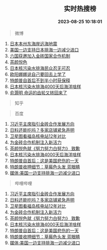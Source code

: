 <div align="center"><h2>实时热搜榜</h2><h4>2023-08-25 10:18:01</h4></div>

> 微博  

1. [日本本州东海岸远海地震](https://s.weibo.com/weibo?q=%23%E6%97%A5%E6%9C%AC%E6%9C%AC%E5%B7%9E%E4%B8%9C%E6%B5%B7%E5%B2%B8%E8%BF%9C%E6%B5%B7%E5%9C%B0%E9%9C%87%23&t=31&band_rank=1&Refer=top)<br />
2. [美国一边支持日本排海一边减少进口](https://s.weibo.com/weibo?q=%23%E7%BE%8E%E5%9B%BD%E4%B8%80%E8%BE%B9%E6%94%AF%E6%8C%81%E6%97%A5%E6%9C%AC%E6%8E%92%E6%B5%B7%E4%B8%80%E8%BE%B9%E5%87%8F%E5%B0%91%E8%BF%9B%E5%8F%A3%23&t=31&band_rank=2&Refer=top)<br />
3. [六国获邀加入金砖国家合作机制](https://s.weibo.com/weibo?q=%23%E5%85%AD%E5%9B%BD%E8%8E%B7%E9%82%80%E5%8A%A0%E5%85%A5%E9%87%91%E7%A0%96%E5%9B%BD%E5%AE%B6%E5%90%88%E4%BD%9C%E6%9C%BA%E5%88%B6%23&t=31&band_rank=3&Refer=top)<br />
4. [茶颜悦色](https://s.weibo.com/weibo?q=%E8%8C%B6%E9%A2%9C%E6%82%A6%E8%89%B2&t=31&band_rank=4&Refer=top)<br />
5. [日本核污染水排海民众忍无可忍](https://s.weibo.com/weibo?q=%23%E6%97%A5%E6%9C%AC%E6%A0%B8%E6%B1%A1%E6%9F%93%E6%B0%B4%E6%8E%92%E6%B5%B7%E6%B0%91%E4%BC%97%E5%BF%8D%E6%97%A0%E5%8F%AF%E5%BF%8D%23&t=31&band_rank=5&Refer=top)<br />
6. [欧阳娜娜说自己要回去上学了](https://s.weibo.com/weibo?q=%23%E6%AC%A7%E9%98%B3%E5%A8%9C%E5%A8%9C%E8%AF%B4%E8%87%AA%E5%B7%B1%E8%A6%81%E5%9B%9E%E5%8E%BB%E4%B8%8A%E5%AD%A6%E4%BA%86%23&t=31&band_rank=6&Refer=top)<br />
7. [特朗普自首后不到半小时获保释](https://s.weibo.com/weibo?q=%23%E7%89%B9%E6%9C%97%E6%99%AE%E8%87%AA%E9%A6%96%E5%90%8E%E4%B8%8D%E5%88%B0%E5%8D%8A%E5%B0%8F%E6%97%B6%E8%8E%B7%E4%BF%9D%E9%87%8A%23&t=31&band_rank=7&Refer=top)<br />
8. [日本核污染水排海4000天后海洋啥样](https://s.weibo.com/weibo?q=%23%E6%97%A5%E6%9C%AC%E6%A0%B8%E6%B1%A1%E6%9F%93%E6%B0%B4%E6%8E%92%E6%B5%B74000%E5%A4%A9%E5%90%8E%E6%B5%B7%E6%B4%8B%E5%95%A5%E6%A0%B7%23&t=31&band_rank=8&Refer=top)<br />
9. [俞灏明 命运的齿轮又转回来了](https://s.weibo.com/weibo?q=%E4%BF%9E%E7%81%8F%E6%98%8E%20%E5%91%BD%E8%BF%90%E7%9A%84%E9%BD%BF%E8%BD%AE%E5%8F%88%E8%BD%AC%E5%9B%9E%E6%9D%A5%E4%BA%86&t=31&band_rank=9&Refer=top)<br />

> 知乎  


> 百度  

1. [习近平主席指引金砖合作发展方向](https://www.baidu.com/s?wd=%E4%B9%A0%E8%BF%91%E5%B9%B3%E4%B8%BB%E5%B8%AD%E6%8C%87%E5%BC%95%E9%87%91%E7%A0%96%E5%90%88%E4%BD%9C%E5%8F%91%E5%B1%95%E6%96%B9%E5%90%91&sa=fyb_news&rsv_dl=fyb_news)<br />
2. [日料还能吃吗？多家店铺紧急声明](https://www.baidu.com/s?wd=%E6%97%A5%E6%96%99%E8%BF%98%E8%83%BD%E5%90%83%E5%90%97%EF%BC%9F%E5%A4%9A%E5%AE%B6%E5%BA%97%E9%93%BA%E7%B4%A7%E6%80%A5%E5%A3%B0%E6%98%8E&sa=fyb_news&rsv_dl=fyb_news)<br />
3. [卫星图看福岛核电站12年对比](https://www.baidu.com/s?wd=%E5%8D%AB%E6%98%9F%E5%9B%BE%E7%9C%8B%E7%A6%8F%E5%B2%9B%E6%A0%B8%E7%94%B5%E7%AB%9912%E5%B9%B4%E5%AF%B9%E6%AF%94&sa=fyb_news&rsv_dl=fyb_news)<br />
4. [为金砖合作机制注入新活力](https://www.baidu.com/s?wd=%E4%B8%BA%E9%87%91%E7%A0%96%E5%90%88%E4%BD%9C%E6%9C%BA%E5%88%B6%E6%B3%A8%E5%85%A5%E6%96%B0%E6%B4%BB%E5%8A%9B&sa=fyb_news&rsv_dl=fyb_news)<br />
5. [茶颜悦色就《努力努力白努力》 致歉](https://www.baidu.com/s?wd=%E8%8C%B6%E9%A2%9C%E6%82%A6%E8%89%B2%E5%B0%B1%E3%80%8A%E5%8A%AA%E5%8A%9B%E5%8A%AA%E5%8A%9B%E7%99%BD%E5%8A%AA%E5%8A%9B%E3%80%8B+%E8%87%B4%E6%AD%89&sa=fyb_news&rsv_dl=fyb_news)<br />
6. [日本核污染水排海4000天后海洋啥样](https://www.baidu.com/s?wd=%E6%97%A5%E6%9C%AC%E6%A0%B8%E6%B1%A1%E6%9F%93%E6%B0%B4%E6%8E%92%E6%B5%B74000%E5%A4%A9%E5%90%8E%E6%B5%B7%E6%B4%8B%E5%95%A5%E6%A0%B7&sa=fyb_news&rsv_dl=fyb_news)<br />
7. [特朗普自首后：这是美国悲伤的一天](https://www.baidu.com/s?wd=%E7%89%B9%E6%9C%97%E6%99%AE%E8%87%AA%E9%A6%96%E5%90%8E%EF%BC%9A%E8%BF%99%E6%98%AF%E7%BE%8E%E5%9B%BD%E6%82%B2%E4%BC%A4%E7%9A%84%E4%B8%80%E5%A4%A9&sa=fyb_news&rsv_dl=fyb_news)<br />
8. [特朗普收押细节：草莓色头发 蓝眼睛](https://www.baidu.com/s?wd=%E7%89%B9%E6%9C%97%E6%99%AE%E6%94%B6%E6%8A%BC%E7%BB%86%E8%8A%82%EF%BC%9A%E8%8D%89%E8%8E%93%E8%89%B2%E5%A4%B4%E5%8F%91+%E8%93%9D%E7%9C%BC%E7%9D%9B&sa=fyb_news&rsv_dl=fyb_news)<br />
9. [媒体:美国一边支持排海一边减少进口](https://www.baidu.com/s?wd=%E5%AA%92%E4%BD%93%3A%E7%BE%8E%E5%9B%BD%E4%B8%80%E8%BE%B9%E6%94%AF%E6%8C%81%E6%8E%92%E6%B5%B7%E4%B8%80%E8%BE%B9%E5%87%8F%E5%B0%91%E8%BF%9B%E5%8F%A3&sa=fyb_news&rsv_dl=fyb_news)<br />

> 哔哩哔哩  

1. [习近平主席指引金砖合作发展方向](https://www.baidu.com/s?wd=%E4%B9%A0%E8%BF%91%E5%B9%B3%E4%B8%BB%E5%B8%AD%E6%8C%87%E5%BC%95%E9%87%91%E7%A0%96%E5%90%88%E4%BD%9C%E5%8F%91%E5%B1%95%E6%96%B9%E5%90%91&sa=fyb_news&rsv_dl=fyb_news)<br />
2. [日料还能吃吗？多家店铺紧急声明](https://www.baidu.com/s?wd=%E6%97%A5%E6%96%99%E8%BF%98%E8%83%BD%E5%90%83%E5%90%97%EF%BC%9F%E5%A4%9A%E5%AE%B6%E5%BA%97%E9%93%BA%E7%B4%A7%E6%80%A5%E5%A3%B0%E6%98%8E&sa=fyb_news&rsv_dl=fyb_news)<br />
3. [卫星图看福岛核电站12年对比](https://www.baidu.com/s?wd=%E5%8D%AB%E6%98%9F%E5%9B%BE%E7%9C%8B%E7%A6%8F%E5%B2%9B%E6%A0%B8%E7%94%B5%E7%AB%9912%E5%B9%B4%E5%AF%B9%E6%AF%94&sa=fyb_news&rsv_dl=fyb_news)<br />
4. [为金砖合作机制注入新活力](https://www.baidu.com/s?wd=%E4%B8%BA%E9%87%91%E7%A0%96%E5%90%88%E4%BD%9C%E6%9C%BA%E5%88%B6%E6%B3%A8%E5%85%A5%E6%96%B0%E6%B4%BB%E5%8A%9B&sa=fyb_news&rsv_dl=fyb_news)<br />
5. [茶颜悦色就《努力努力白努力》 致歉](https://www.baidu.com/s?wd=%E8%8C%B6%E9%A2%9C%E6%82%A6%E8%89%B2%E5%B0%B1%E3%80%8A%E5%8A%AA%E5%8A%9B%E5%8A%AA%E5%8A%9B%E7%99%BD%E5%8A%AA%E5%8A%9B%E3%80%8B+%E8%87%B4%E6%AD%89&sa=fyb_news&rsv_dl=fyb_news)<br />
6. [日本核污染水排海4000天后海洋啥样](https://www.baidu.com/s?wd=%E6%97%A5%E6%9C%AC%E6%A0%B8%E6%B1%A1%E6%9F%93%E6%B0%B4%E6%8E%92%E6%B5%B74000%E5%A4%A9%E5%90%8E%E6%B5%B7%E6%B4%8B%E5%95%A5%E6%A0%B7&sa=fyb_news&rsv_dl=fyb_news)<br />
7. [特朗普自首后：这是美国悲伤的一天](https://www.baidu.com/s?wd=%E7%89%B9%E6%9C%97%E6%99%AE%E8%87%AA%E9%A6%96%E5%90%8E%EF%BC%9A%E8%BF%99%E6%98%AF%E7%BE%8E%E5%9B%BD%E6%82%B2%E4%BC%A4%E7%9A%84%E4%B8%80%E5%A4%A9&sa=fyb_news&rsv_dl=fyb_news)<br />
8. [特朗普收押细节：草莓色头发 蓝眼睛](https://www.baidu.com/s?wd=%E7%89%B9%E6%9C%97%E6%99%AE%E6%94%B6%E6%8A%BC%E7%BB%86%E8%8A%82%EF%BC%9A%E8%8D%89%E8%8E%93%E8%89%B2%E5%A4%B4%E5%8F%91+%E8%93%9D%E7%9C%BC%E7%9D%9B&sa=fyb_news&rsv_dl=fyb_news)<br />
9. [媒体:美国一边支持排海一边减少进口](https://www.baidu.com/s?wd=%E5%AA%92%E4%BD%93%3A%E7%BE%8E%E5%9B%BD%E4%B8%80%E8%BE%B9%E6%94%AF%E6%8C%81%E6%8E%92%E6%B5%B7%E4%B8%80%E8%BE%B9%E5%87%8F%E5%B0%91%E8%BF%9B%E5%8F%A3&sa=fyb_news&rsv_dl=fyb_news)<br />

